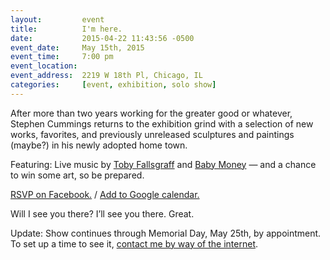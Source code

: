 ```yaml
---
layout:			event
title:			I'm here.
date:			2015-04-22 11:43:56 -0500
event_date:		May 15th, 2015
event_time:		7:00 pm
event_location:
event_address:	2219 W 18th Pl, Chicago, IL
categories: 	[event, exhibition, solo show]
---
```

After more than two years working for the greater good or whatever, Stephen Cummings returns to the exhibition grind with a selection of new works, favorites, and previously unreleased sculptures and paintings (maybe?) in his newly adopted home town.

<span class="more">Featuring:</span> Live music by <a href="https://daddysgonnakillralphie.bandcamp.com/" target="_blank">Toby Fallsgraff</a> and <a href="https://babymoney.bandcamp.com/" target="_blank">Baby Money</a> — and a chance to win some art, so be prepared.

<a href="https://www.facebook.com/events/1101048613255715/" target="_blank">RSVP on Facebook.</a> / <a href="#">Add to Google calendar.</a>

Will I see you there? I’ll see you there. Great.

<span class="more">Update:</span> Show continues through Memorial Day, May 25th, by appointment. To set up a time to see it, <a href="#">contact me by way of the internet</a>.

